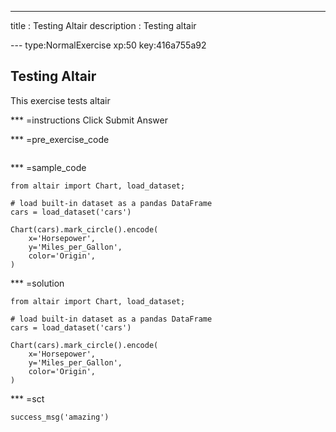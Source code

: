 ---
title       : Testing Altair
description : Testing altair

--- type:NormalExercise xp:50 key:416a755a92
## Testing Altair

This exercise tests altair

*** =instructions
Click Submit Answer

*** =pre_exercise_code
```{python}

```

*** =sample_code
```{python}
from altair import Chart, load_dataset;

# load built-in dataset as a pandas DataFrame
cars = load_dataset('cars')

Chart(cars).mark_circle().encode(
    x='Horsepower',
    y='Miles_per_Gallon',
    color='Origin',
)
```

*** =solution
```{python}
from altair import Chart, load_dataset;

# load built-in dataset as a pandas DataFrame
cars = load_dataset('cars')

Chart(cars).mark_circle().encode(
    x='Horsepower',
    y='Miles_per_Gallon',
    color='Origin',
)
```


*** =sct
```{python}
success_msg('amazing')
```
